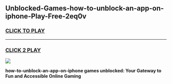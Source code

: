 
## Unblocked-Games-how-to-unblock-an-app-on-iphone-Play-Free-2eq0v
<h3>
<a href="https://premium76.site?title=how-to-unblock-an-app-on-iphone&ref=20M">CLICK TO PLAY</a></h3>
<hr>

<h3>
<a href="https://premium76.site?title=how-to-unblock-an-app-on-iphone&ref=20M">CLICK 2 PLAY</a>
  
</h3>

<a href="https://premium76.site?title=how-to-unblock-an-app-on-iphone&ref=19M"><img src="https://clearcache.store/games.png"></a>


**how-to-unblock-an-app-on-iphone games unblocked: Your Gateway to Fun and Accessible Online Gaming**
